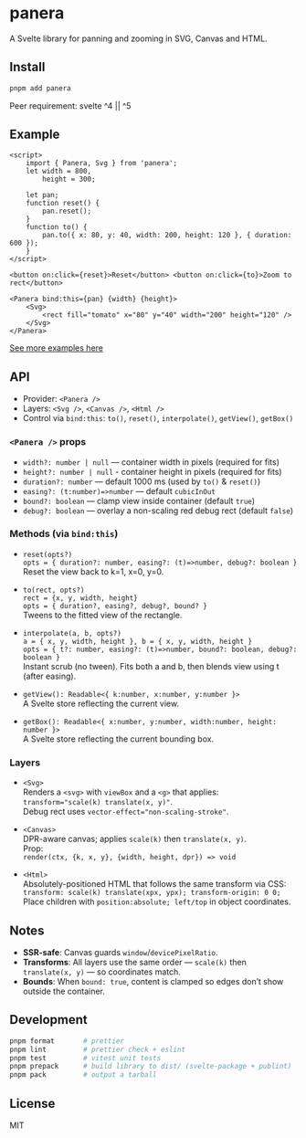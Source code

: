 # panera

A Svelte library for panning and zooming in SVG, Canvas and HTML.

## Install

```bash
pnpm add panera
```

Peer requirement: svelte ^4 || ^5

## Example

```svelte
<script>
	import { Panera, Svg } from 'panera';
	let width = 800,
		height = 300;

	let pan;
	function reset() {
		pan.reset();
	}
	function to() {
		pan.to({ x: 80, y: 40, width: 200, height: 120 }, { duration: 600 });
	}
</script>

<button on:click={reset}>Reset</button> <button on:click={to}>Zoom to rect</button>

<Panera bind:this={pan} {width} {height}>
	<Svg>
		<rect fill="tomato" x="80" y="40" width="200" height="120" />
	</Svg>
</Panera>
```

[See more examples here](https://panera-two.vercel.app/)

## API

- Provider: `<Panera />`
- Layers: `<Svg />`, `<Canvas />`, `<Html />`
- Control via `bind:this`: `to()`, `reset()`, `interpolate()`, `getView()`, `getBox()`

### `<Panera />` props

- `width?: number | null` — container width in pixels (required for fits)
- `height?: number | null` - container height in pixels (required for fits)
- `duration?: number` — default 1000 ms (used by `to()` & `reset()`)
- `easing?: (t:number)=>number` — default `cubicInOut`
- `bound?: boolean` — clamp view inside container (default `true`)
- `debug?: boolean` — overlay a non-scaling red debug rect (default `false`)

### Methods (via `bind:this`)

- `reset(opts?)`<br/>
  `opts = { duration?: number, easing?: (t)=>number, debug?: boolean }`<br/>
  Reset the view back to k=1, x=0, y=0.

- `to(rect, opts?)`<br/>
  `rect = {x, y, width, height}`<br/>
  `opts = { duration?, easing?, debug?, bound? }`<br/>
  Tweens to the fitted view of the rectangle.

- `interpolate(a, b, opts?)`<br/>
  `a = { x, y, width, height }, b = { x, y, width, height }`<br/>
  `opts = { t?: number, easing?: (t)=>number, bound?: boolean, debug?: boolean }`<br/>
  Instant scrub (no tween). Fits both a and b, then blends view using t (after easing).

- `getView(): Readable<{ k:number, x:number, y:number }>`<br/>
  A Svelte store reflecting the current view.

- `getBox(): Readable<{ x:number, y:number, width:number, height: number }>`<br/>
  A Svelte store reflecting the current bounding box.

### Layers

- `<Svg>`<br/>
  Renders a `<svg>` with `viewBox` and a `<g>` that applies:<br/>
  `transform="scale(k) translate(x, y)"`.<br/>
  Debug rect uses `vector-effect="non-scaling-stroke"`.

- `<Canvas>`<br/>
  DPR-aware canvas; applies `scale(k)` then `translate(x, y)`.<br/>
  Prop:<br/>
  `render(ctx, {k, x, y}, {width, height, dpr}) => void`

- `<Html>`<br/>
  Absolutely-positioned HTML that follows the same transform via CSS:<br/>
  `transform: scale(k) translate(xpx, ypx); transform-origin: 0 0;`<br/>
  Place children with `position:absolute; left/top` in object coordinates.

## Notes

- **SSR-safe**: Canvas guards `window`/`devicePixelRatio`.
- **Transforms**: All layers use the same order — `scale(k)` then `translate(x, y)` — so coordinates match.
- **Bounds**: When `bound: true`, content is clamped so edges don’t show outside the container.

## Development

```bash
pnpm format       # prettier
pnpm lint         # prettier check + eslint
pnpm test         # vitest unit tests
pnpm prepack      # build library to dist/ (svelte-package + publint)
pnpm pack         # output a tarball
```

## License

MIT
